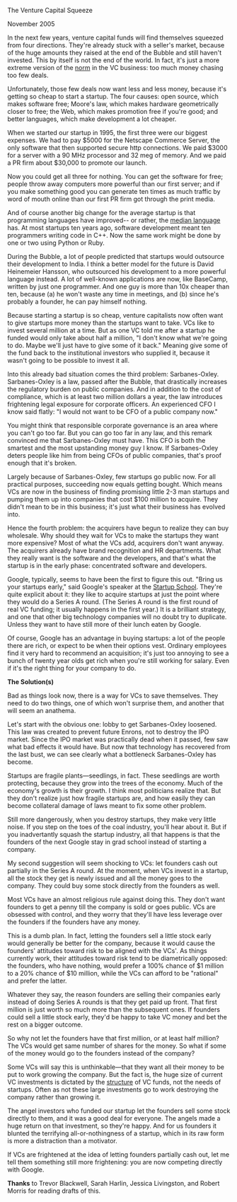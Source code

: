 The Venture Capital Squeeze

November 2005  
  
In the next few years, venture capital funds will find themselves
squeezed from four directions. They're already stuck with a seller's
market, because of the huge amounts they raised at the end of the
Bubble and still haven't invested. This by itself is not the end
of the world. In fact, it's just a more extreme version of the
[norm](http://www.archub.org/dilbertvc.gif)
in the VC business: too much money chasing too few deals.  
  
Unfortunately, those few deals now want less and less money, because
it's getting so cheap to start a startup. The four causes: open
source, which makes software free; Moore's law, which makes hardware
geometrically closer to free; the Web, which makes promotion free
if you're good; and better languages, which make development a lot
cheaper.  
  
When we started our startup in 1995, the first three were our biggest
expenses. We had to pay $5000 for the Netscape Commerce Server,
the only software that then supported secure http connections. We
paid $3000 for a server with a 90 MHz processor and 32 meg of
memory. And we paid a PR firm about $30,000 to promote our launch.  
  
Now you could get all three for nothing. You can get the software
for free; people throw away computers more powerful than our first
server; and if you make something good you can generate ten times
as much traffic by word of mouth online than our first PR firm got
through the print media.  
  
And of course another big change for the average startup is that
programming languages have improved-- or rather, the [median language](avg.html) has. At most startups ten years
ago, software development meant ten programmers writing code in
C++. Now the same work might be done by one or two using Python
or Ruby.  
  
During the Bubble, a lot of people predicted that startups would
outsource their development to India. I think a better model for
the future is David Heinemeier Hansson, who outsourced his development
to a more powerful language instead. A lot of well-known applications
are now, like BaseCamp, written by just one programmer. And one
guy is more than 10x cheaper than ten, because (a) he won't waste
any time in meetings, and (b) since he's probably a founder, he can
pay himself nothing.  
  
Because starting a startup is so cheap, venture capitalists now
often want to give startups more money than the startups want to
take. VCs like to invest several million at a time. But as one
VC told me after a startup he funded would only take about half a
million, "I don't know what we're going to do. Maybe we'll just
have to give some of it back." Meaning give some of the fund back
to the institutional investors who supplied it, because it wasn't
going to be possible to invest it all.  
  
Into this already bad situation comes the third problem: Sarbanes-Oxley.
Sarbanes-Oxley is a law, passed after the Bubble, that drastically
increases the regulatory burden on public companies. And in addition
to the cost of compliance, which is at least two million dollars a
year, the law introduces frightening legal exposure for corporate
officers. An experienced CFO I know said flatly: "I would not
want to be CFO of a public company now."  
  
You might think that responsible corporate governance is an area
where you can't go too far. But you can go too far in any law, and
this remark convinced me that Sarbanes-Oxley must have. This CFO
is both the smartest and the most upstanding money guy I know. If
Sarbanes-Oxley deters people like him from being CFOs of public 
companies, that's proof enough that it's broken.  
  
Largely because of Sarbanes-Oxley, few startups go public now. For
all practical purposes, succeeding now equals getting bought. Which
means VCs are now in the business of finding promising little 2-3
man startups and pumping them up into companies that cost $100
million to acquire. They didn't mean to be in this business; it's
just what their business has evolved into.  
  
Hence the fourth problem: the acquirers have begun to realize they
can buy wholesale. Why should they wait for VCs to make the startups
they want more expensive? Most of what the VCs add, acquirers don't
want anyway. The acquirers already have brand recognition and HR
departments. What they really want is the software and the developers,
and that's what the startup is in the early phase: concentrated
software and developers.  
  
Google, typically, seems to have been the first to figure this out.
"Bring us your startups early," said Google's speaker at the [Startup School](http://startupschool.org). They're quite
explicit about it: they like to acquire startups at just the point
where they would do a Series A round. (The Series A round is the
first round of real VC funding; it usually happens in the first
year.) It is a brilliant strategy, and one that other big technology
companies will no doubt try to duplicate. Unless they want to have 
still more of their lunch eaten by Google.  
  
Of course, Google has an advantage in buying startups: a lot of the
people there are rich, or expect to be when their options vest.
Ordinary employees find it very hard to recommend an acquisition;
it's just too annoying to see a bunch of twenty year olds get rich
when you're still working for salary. Even if it's the right thing 
for your company to do.  
  
**The Solution(s)**  
  
Bad as things look now, there is a way for VCs to save themselves.
They need to do two things, one of which won't surprise them, and 
another that will seem an anathema.  
  
Let's start with the obvious one: lobby to get Sarbanes-Oxley 
loosened. This law was created to prevent future Enrons, not to
destroy the IPO market. Since the IPO market was practically dead
when it passed, few saw what bad effects it would have. But now 
that technology has recovered from the last bust, we can see clearly
what a bottleneck Sarbanes-Oxley has become.  
  
Startups are fragile plants—seedlings, in fact. These seedlings
are worth protecting, because they grow into the trees of the
economy. Much of the economy's growth is their growth. I think
most politicians realize that. But they don't realize just how 
fragile startups are, and how easily they can become collateral
damage of laws meant to fix some other problem.  
  
Still more dangerously, when you destroy startups, they make very
little noise. If you step on the toes of the coal industry, you'll
hear about it. But if you inadvertantly squash the startup industry,
all that happens is that the founders of the next Google stay in 
grad school instead of starting a company.  
  
My second suggestion will seem shocking to VCs: let founders cash 
out partially in the Series A round. At the moment, when VCs invest
in a startup, all the stock they get is newly issued and all the 
money goes to the company. They could buy some stock directly from
the founders as well.  
  
Most VCs have an almost religious rule against doing this. They
don't want founders to get a penny till the company is sold or goes
public. VCs are obsessed with control, and they worry that they'll
have less leverage over the founders if the founders have any money.  
  
This is a dumb plan. In fact, letting the founders sell a little stock
early would generally be better for the company, because it would
cause the founders' attitudes toward risk to be aligned with the
VCs'. As things currently work, their attitudes toward risk tend
to be diametrically opposed: the founders, who have nothing, would
prefer a 100% chance of $1 million to a 20% chance of $10 million,
while the VCs can afford to be "rational" and prefer the latter.  
  
Whatever they say, the reason founders are selling their companies
early instead of doing Series A rounds is that they get paid up
front. That first million is just worth so much more than the
subsequent ones. If founders could sell a little stock early,
they'd be happy to take VC money and bet the rest on a bigger
outcome.  
  
So why not let the founders have that first million, or at least
half million? The VCs would get same number of shares for the 
money. So what if some of the money would go to the 
founders instead of the company?  
  
Some VCs will say this is
unthinkable—that they want all their money to be put to work
growing the company. But the fact is, the huge size of current VC
investments is dictated by the [structure](venturecapital.html)
of VC funds, not the needs of startups. Often as not these large 
investments go to work destroying the company rather than growing
it.  
  
The angel investors who funded our startup let the founders sell
some stock directly to them, and it was a good deal for everyone. 
The angels made a huge return on that investment, so they're happy.
And for us founders it blunted the terrifying all-or-nothingness
of a startup, which in its raw form is more a distraction than a
motivator.  
  
If VCs are frightened at the idea of letting founders partially
cash out, let me tell them something still more frightening: you
are now competing directly with Google.  
  
  
  
  
  

**Thanks** to Trevor Blackwell, Sarah Harlin, Jessica
Livingston, and Robert Morris for reading drafts of this.  
  
